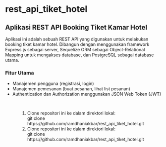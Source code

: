 # rest_api_tiket_hotel

<h2>Aplikasi REST API Booking Tiket Kamar Hotel</h2>
Aplikasi ini adalah sebuah REST API yang digunakan untuk melakukan booking tiket kamar hotel. Dibangun dengan menggunakan framework Express.js sebagai server, Sequelize ORM sebagai Object-Relational Mapping untuk mengakses database, dan PostgreSQL sebagai database utama.

<h3>Fitur Utama</h3>
<ul>
  <li>Manajemen pengguna (registrasi, login)</li>
  <li>Manajemen pemesanan (buat pesanan, lihat list pesanan)</li>
  <li>Authentication dan Authorization menggunakan JSON Web Token (JWT)</li>
<ul>

<br />

<ol type="1">
  <li>Clone repositori ini ke dalam direktori lokal: <br /> git clone https://github.com/ramdhaniakbar/rest_api_tiket_hotel.git</li>
  <li>Clone repositori ini ke dalam direktori lokal: <br /> git clone https://github.com/ramdhaniakbar/rest_api_tiket_hotel.git</li>
</ol>
